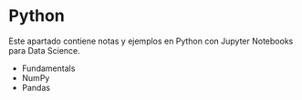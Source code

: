 # Python
Este apartado contiene notas y ejemplos en Python con Jupyter Notebooks para Data Science.

- Fundamentals
- NumPy
- Pandas
